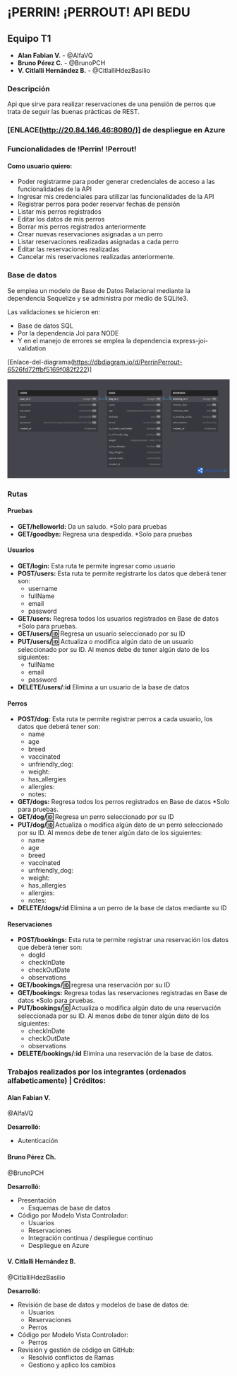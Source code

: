 # ¡PERRIN! ¡PERROUT! API BEDU

## Equipo T1

- **Alan Fabian V.** - @AlfaVQ
- **Bruno Pérez C.** - @BrunoPCH
- **V. Citlalli Hernández B.** - @CitlalliHdezBasilio

### Descripción

Api que sirve para realizar reservaciones de una pensión de perros que trata de seguir las buenas prácticas de REST.

### [ENLACE(http://20.84.146.46:8080/)] de despliegue en Azure

### Funcionalidades de !Perrin! !Perrout!

#### Como usuario quiero:

- Poder registrarme para poder generar credenciales de acceso a las funcionalidades de la API
- Ingresar mis credenciales para utilizar las funcionalidades de la API
- Registrar perros para poder reservar fechas de pensión
- Listar mis perros registrados
- Editar los datos de mis perros
- Borrar mis perros registrados anteriormente
- Crear nuevas reservaciones asignadas a un perro
- Listar reservaciones realizadas asignadas a cada perro
- Editar las reservaciones realizadas
- Cancelar mis reservaciones realizadas anteriormente.

### Base de datos

Se emplea un modelo de Base de Datos Relacional mediante la dependencia Sequelize y se administra por medio de SQLite3.

Las validaciones se hicieron en:

- Base de datos SQL
- Por la dependencia Joi para NODE
- Y en el manejo de errores se emplea la dependencia express-joi-validation

[Enlace-del-diagrama(https://dbdiagram.io/d/PerrinPerrout-6526fd72ffbf5169f082f222)]

![Esquema de los modelos de la base de datos](requerimentos/PerrinPerrout.png)

### Rutas

#### Pruebas

- **GET/helloworld:** Da un saludo. \*Solo para pruebas
- **GET/goodbye:** Regresa una despedida. \*Solo para pruebas

#### Usuarios

- **GET/login:** Esta ruta te permite ingresar como usuario
- **POST/users:** Esta ruta te permite registrarte los datos que deberá tener son:
  - username
  - fullName
  - email
  - password
- **GET/users:** Regresa todos los usuarios registrados en Base de datos \*Solo para pruebas.
- **GET/users/:id:** Regresa un usuario seleccionado por su ID
- **PUT/users/:id:** Actualiza o modifica algún dato de un usuario seleccionado por su ID. Al menos debe de tener algún dato de los siguientes:
  - fullName
  - email
  - password
- **DELETE/users/:id** Elimina a un usuario de la base de datos

#### Perros

- **POST/dog:** Esta ruta te permite registrar perros a cada usuario, los datos que deberá tener son:
  - name
  - age
  - breed
  - vaccinated
  - unfriendly_dog:
  - weight:
  - has_allergies
  - allergies:
  - notes:
- **GET/dogs:** Regresa todos los perros registrados en Base de datos \*Solo para pruebas.
- **GET/dog/:id:** Regresa un perro seleccionado por su ID
- **PUT/dog/:id:** Actualiza o modifica algún dato de un perro seleccionado por su ID. Al menos debe de tener algún dato de los siguientes:
  - name
  - age
  - breed
  - vaccinated
  - unfriendly_dog:
  - weight:
  - has_allergies
  - allergies:
  - notes:
- **DELETE/dogs/:id** Elimina a un perro de la base de datos mediante su ID

#### Reservaciones

- **POST/bookings:** Esta ruta te permite registrar una reservación los datos que deberá tener son:
  - dogId
  - checkInDate
  - checkOutDate
  - observations
- **GET/bookings/:id:** regresa una reservación por su ID
- **GET/bookings:** Regresa todas las reservaciones registradas en Base de datos \*Solo para pruebas.
- **PUT/bookings/:id:** Actualiza o modifica algún dato de una reservación seleccionada por su ID. Al menos debe de tener algún dato de los siguientes:
  - checkInDate
  - checkOutDate
  - observations
- **DELETE/bookings/:id** Elimina una reservación de la base de datos.

### Trabajos realizados por los integrantes (ordenados alfabeticamente) | Créditos:

#### Alan Fabian V.

@AlfaVQ

**Desarrolló:**

- Autenticación

#### Bruno Pérez Ch.

@BrunoPCH

**Desarrolló:**

- Presentación
  - Esquemas de base de datos
- Código por Modelo Vista Controlador:
  - Usuarios
  - Reservaciones
  - Integración continua / despliegue continuo
  - Despliegue en Azure

#### V. Citlalli Hernández B.

@CitlalliHdezBasilio

**Desarrolló:**

- Revisión de base de datos y modelos de base de datos de:
  - Usuarios
  - Reservaciones
  - Perros
- Código por Modelo Vista Controlador:
  - Perros
- Revisión y gestión de código en GitHub:
  - Resolvió conflictos de Ramas
  - Gestiono y aplico los cambios
